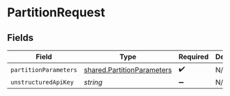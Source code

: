 # PartitionRequest


## Fields

| Field                                                                           | Type                                                                            | Required                                                                        | Description                                                                     |
| ------------------------------------------------------------------------------- | ------------------------------------------------------------------------------- | ------------------------------------------------------------------------------- | ------------------------------------------------------------------------------- |
| `partitionParameters`                                                           | [shared.PartitionParameters](../../../sdk/models/shared/partitionparameters.md) | :heavy_check_mark:                                                              | N/A                                                                             |
| `unstructuredApiKey`                                                            | *string*                                                                        | :heavy_minus_sign:                                                              | N/A                                                                             |